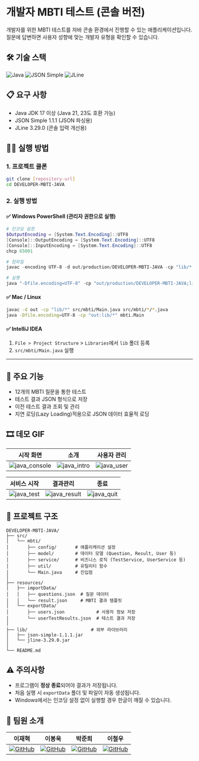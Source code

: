 # 개발자 MBTI 테스트 (콘솔 버전)

개발자를 위한 MBTI 테스트를 자바 콘솔 환경에서 진행할 수 있는 애플리케이션입니다.  
질문에 답변하면 사용자 성향에 맞는 개발자 유형을 확인할 수 있습니다.



## 🛠 기술 스택

![Java](https://img.shields.io/badge/Java_17%2B-007396?style=flat&logo=java&logoColor=white)
![JSON Simple](https://img.shields.io/badge/JSON_Simple-1.1.1-8BC34A?style=flat)
![JLine](https://img.shields.io/badge/JLine-3.29.0-2196F3?style=flat)



## 📋 요구 사항

- Java JDK 17 이상 (Java 21, 23도 호환 가능)
- JSON Simple 1.1.1 (JSON 파싱용)
- JLine 3.29.0 (콘솔 입력 개선용)



## 🏃‍♂️ 실행 방법

### 1. 프로젝트 클론

```bash
git clone [repository-url]
cd DEVELOPER-MBTI-JAVA
```

### 2. 실행 방법

#### ✅ Windows PowerShell (관리자 권한으로 실행)

```powershell
# 인코딩 설정
$OutputEncoding = [System.Text.Encoding]::UTF8
[Console]::OutputEncoding = [System.Text.Encoding]::UTF8
[Console]::InputEncoding = [System.Text.Encoding]::UTF8
chcp 65001

# 컴파일
javac -encoding UTF-8 -d out/production/DEVELOPER-MBTI-JAVA -cp "lib/*;." $(Get-ChildItem -Path src -Recurse -Include "*.java" | Select-Object -ExpandProperty FullName)

# 실행
java "-Dfile.encoding=UTF-8" -cp "out/production/DEVELOPER-MBTI-JAVA;lib/*" mbti.Main
```

#### ✅ Mac / Linux

```bash
javac -d out -cp "lib/*" src/mbti/Main.java src/mbti/*/*.java
java -Dfile.encoding=UTF-8 -cp "out:lib/*" mbti.Main
```

#### ✅ IntelliJ IDEA

1. `File > Project Structure` > `Libraries`에서 `lib` 폴더 등록
2. `src/mbti/Main.java` 실행

---

## 🌟 주요 기능

- 12개의 MBTI 질문을 통한 테스트
- 테스트 결과 JSON 형식으로 저장
- 이전 테스트 결과 조회 및 관리
- 지연 로딩(Lazy Loading)적용으로 JSON 데이터 효율적 로딩


## 🎞 데모 GIF
| 시작 화면 | 소개 | 사용자 관리 |
|:--------:|:--------:|:--------:|
| ![java_console](https://github.com/user-attachments/assets/56a80114-e03f-4c35-ac16-9719b37127c4) | ![java_intro](https://github.com/user-attachments/assets/06a93c90-015b-4267-a951-11e56ee9264d) | ![java_user](https://github.com/user-attachments/assets/35859de7-7ea1-4c84-bfed-6c5396162def) |

| 서비스 시작 | 결과관리 | 종료 |
|:--------:|:--------:|:--------:| 
| ![java_test](https://github.com/user-attachments/assets/edfc5e6b-a190-4f99-aae3-e9b22f024087) | ![java_result](https://github.com/user-attachments/assets/8ad021cf-a22e-41df-918d-aa2e98e07774) | ![java_quit](https://github.com/user-attachments/assets/51254305-da1a-4ee0-a263-a824eb571fc6) |




## 📂 프로젝트 구조

```text
DEVELOPER-MBTI-JAVA/
├── src/
│   └── mbti/
│       ├── config/       # 애플리케이션 설정
│       ├── model/        # 데이터 모델 (Question, Result, User 등)
│       ├── service/      # 비즈니스 로직 (TestService, UserService 등)
│       ├── util/         # 유틸리티 함수
│       └── Main.java     # 진입점
│
├── resources/
│   ├── importData/
│   │   ├── questions.json  # 질문 데이터
│   │   └── result.json     # MBTI 결과 템플릿
│   └── exportData/
│       ├── users.json            # 사용자 정보 저장
│       └── userTestResults.json  # 테스트 결과 저장
│
├── lib/                        # 외부 라이브러리
│   ├── json-simple-1.1.1.jar
│   └── jline-3.29.0.jar
│
└── README.md
```

## ⚠️ 주의사항

- 프로그램이 **정상 종료**되어야 결과가 저장됩니다.
- 처음 실행 시 `exportData` 폴더 및 파일이 자동 생성됩니다.
- Windows에서는 인코딩 설정 없이 실행할 경우 한글이 깨질 수 있습니다.

## 👥 팀원 소개
| 이재혁 | 이봉욱 | 박준희 | 이철우 |
| :---: | :---: | :---: | :---: |
| [![GitHub](https://img.shields.io/badge/GitHub-HYEOK9-181717?style=flat&logo=github)](https://github.com/HYEOK9)| [![GitHub](https://img.shields.io/badge/GitHub-kiv9908-181717?style=flat&logo=github)](https://github.com/kiv9908) | [![GitHub](https://img.shields.io/badge/GitHub-lucy01330-181717?style=flat&logo=github)](https://github.com/lucy01330) | [![GitHub](https://img.shields.io/badge/GitHub-fewolee-181717?style=flat&logo=github)](https://github.com/fewolee) |


